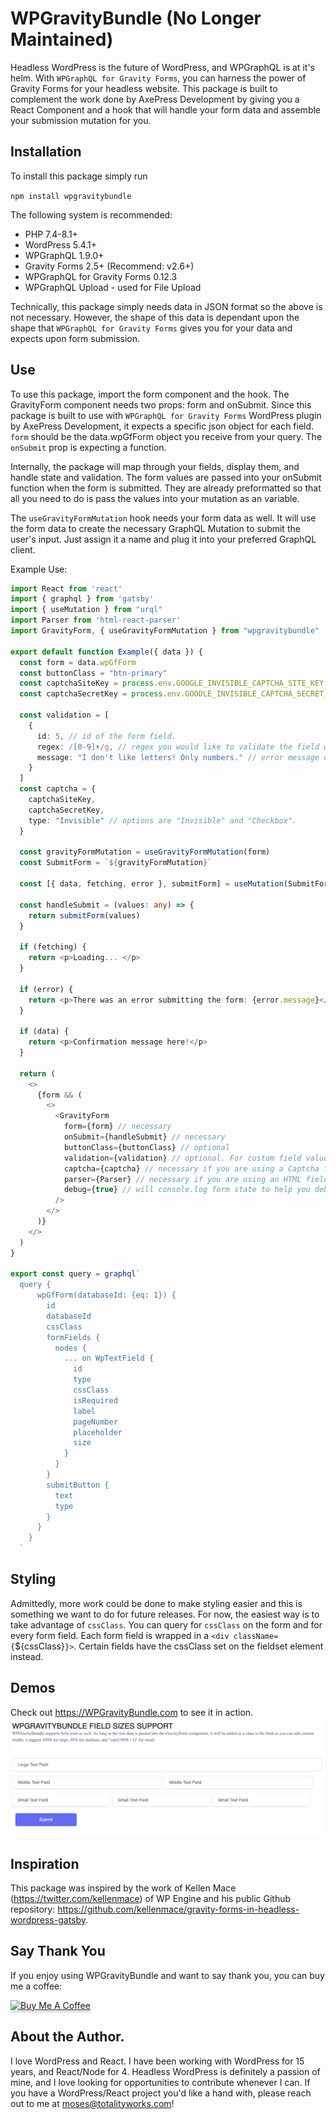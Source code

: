 # WPGravityBundle (No Longer Maintained)

Headless WordPress is the future of WordPress, and WPGraphQL is at it's helm. With `WPGraphQL for Gravity Forms`, you can harness the power of Gravity Forms for your headless website. This package is built to complement the work done by AxePress Development by giving you a React Component and a hook that will handle your form data and assemble your submission mutation for you.

## Installation

To install this package simply run

`npm install wpgravitybundle`

The following system is recommended:
- PHP 7.4-8.1+
- WordPress 5.4.1+
- WPGraphQL 1.9.0+
- Gravity Forms 2.5+ (Recommend: v2.6+)
- WPGraphQL for Gravity Forms 0.12.3
- WPGraphQL Upload - used for File Upload

Technically, this package simply needs data in JSON format so the above is not necessary. However, the shape of this data is dependant upon the shape that `WPGraphQL for Gravity Forms` gives you for your data and expects upon form submission.

## Use

To use this package, import the form component and the hook.
The GravityForm component needs two props: form and onSubmit.
Since this package is built to use with `WPGraphQL for Gravity Forms` WordPress plugin by AxePress Development, it expects a specific json object for each field.
`form` should be the data.wpGfForm object you receive from your query.
The `onSubmit` prop is expecting a function.

Internally, the package will map through your fields, display them, and handle state and validation.
The form values are passed into your onSubmit function when the form is submitted.
They are already preformatted so that all you need to do is pass the values into your mutation as an variable.

The `useGravityFormMutation` hook needs your form data as well. It will use the form data to create the necessary GraphQL Mutation to submit the user's input. Just assign it a name and plug it into your preferred GraphQL client.

Example Use:

``` ts
import React from 'react'
import { graphql } from 'gatsby'
import { useMutation } from "urql"
import Parser from 'html-react-parser'
import GravityForm, { useGravityFormMutation } from "wpgravitybundle"

export default function Example({ data }) {
  const form = data.wpGfForm
  const buttonClass = "btn-primary"
  const captchaSiteKey = process.env.GOOGLE_INVISIBLE_CAPTCHA_SITE_KEY
  const captchaSecretKey = process.env.GOODLE_INVISIBLE_CAPTCHA_SECRET_KEY

  const validation = [
    {
      id: 5, // id of the form field.
      regex: /[0-9]+/g, // regex you would like to validate the field with.
      message: "I don't like letters! Only numbers." // error message displayed if validation fails.
    }
  ]
  const captcha = { 
    captchaSiteKey, 
    captchaSecretKey,
    type: "Invisible" // options are "Invisible" and "Checkbox".
  }

  const gravityFormMutation = useGravityFormMutation(form)
  const SubmitForm = `${gravityFormMutation}`

  const [{ data, fetching, error }, submitForm] = useMutation(SubmitForm)

  const handleSubmit = (values: any) => {
    return submitForm(values)
  }

  if (fetching) {
    return <p>Loading... </p>
  }

  if (error) {
    return <p>There was an error submitting the form: {error.message}</p>
  }

  if (data) {
    return <p>Confirmation message here!</p>
  }

  return (
    <>
      {form && (
        <>
          <GravityForm
            form={form} // necessary
            onSubmit={handleSubmit} // necessary
            buttonClass={buttonClass} // optional
            validation={validation} // optional. For custom field value validation.
            captcha={captcha} // necessary if you are using a Captcha field.
            parser={Parser} // necessary if you are using an HTML field.
            debug={true} // will console.log form state to help you debug issues.
          />
        </>
      )}
    </>
  )
}

export const query = graphql`
  query {
      wpGfForm(databaseId: {eq: 1}) {
        id
        databaseId
        cssClass
        formFields {
          nodes {
            ... on WpTextField {
              id
              type
              cssClass
              isRequired
              label
              pageNumber
              placeholder
              size
            }
          }
        }
        submitButton {
          text
          type
        }
      }
    }
  `
```

## Styling

Admittedly, more work could be done to make styling easier and this is something we want to do for future releases.
For now, the easiest way is to take advantage of `cssClass`. You can query for `cssClass` on the form and for every form field.
Each form field is wrapped in a `<div className={`${cssClass}`}>`. Certain fields have the cssClass set on the fieldset element instead.

## Demos

Check out https://WPGravityBundle.com to see it in action.
![Example Form](./imgs/example.png)


## Inspiration

This package was inspired by the work of Kellen Mace (https://twitter.com/kellenmace) of WP Engine and his public Github repository: https://github.com/kellenmace/gravity-forms-in-headless-wordpress-gatsby.

## Say Thank You

If you enjoy using WPGravityBundle and want to say thank you, you can buy me a coffee:

<a href="https://www.buymeacoffee.com/mosesintech" target="_blank"><img src="https://www.buymeacoffee.com/assets/img/custom_images/orange_img.png" alt="Buy Me A Coffee" style="height: 41px !important;width: 174px !important;box-shadow: 0px 3px 2px 0px rgba(190, 190, 190, 0.5) !important;-webkit-box-shadow: 0px 3px 2px 0px rgba(190, 190, 190, 0.5) !important;"></a>

## About the Author.

I love WordPress and React.
I have been working with WordPress for 15 years, and React/Node for 4.
Headless WordPress is definitely a passion of mine, and I love looking for opportunities to contribute whenever I can.
If you have a WordPress/React project you'd like a hand with, please reach out to me at moses@totalityworks.com!
